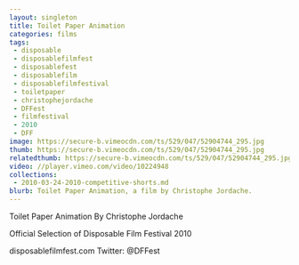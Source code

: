 ```yaml
---
layout: singleton
title: Toilet Paper Animation
categories: films
tags:
 - disposable
 - disposablefilmfest
 - disposablefest
 - disposablefilm
 - disposablefilmfestival
 - toiletpaper
 - christophejordache
 - DFFest
 - filmfestival
 - 2010
 - DFF
image: https://secure-b.vimeocdn.com/ts/529/047/52904744_295.jpg
thumb: https://secure-b.vimeocdn.com/ts/529/047/52904744_295.jpg
relatedthumb: https://secure-b.vimeocdn.com/ts/529/047/52904744_295.jpg
video: //player.vimeo.com/video/10224948
collections:
 - 2010-03-24-2010-competitive-shorts.md
blurb: Toilet Paper Animation, a film by Christophe Jordache.
---
```


Toilet Paper Animation
By Christophe Jordache

Official Selection of Disposable Film Festival 2010

disposablefilmfest.com
Twitter: @DFFest